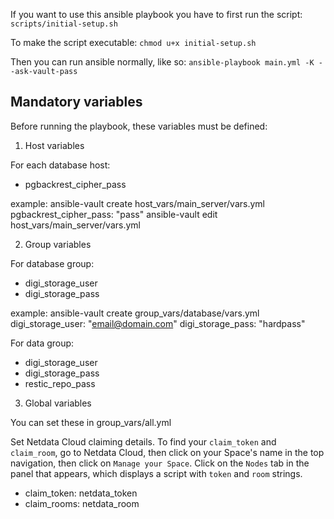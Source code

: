 If you want to use this ansible playbook you have to first run the script: `scripts/initial-setup.sh`

To make the script executable:
`chmod u+x initial-setup.sh`

Then you can run ansible normally, like so:
`ansible-playbook main.yml -K --ask-vault-pass`

## Mandatory variables

Before running the playbook, these variables must be defined:

1. Host variables

For each database host:
- pgbackrest_cipher_pass

example: 
ansible-vault create host_vars/main_server/vars.yml
pgbackrest_cipher_pass: "pass"
ansible-vault edit host_vars/main_server/vars.yml

2. Group variables

For database group:
- digi_storage_user
- digi_storage_pass

example: 
ansible-vault create group_vars/database/vars.yml
digi_storage_user: "email@domain.com"
digi_storage_pass: "hardpass"

For data group:
- digi_storage_user
- digi_storage_pass
- restic_repo_pass

3. Global variables

You can set these in group_vars/all.yml

Set Netdata Cloud claiming details. To find your `claim_token` and
`claim_room`, go to Netdata Cloud, then click on your Space's name in the top
navigation, then click on `Manage your Space`. Click on the `Nodes` tab in the
panel that appears, which displays a script with `token` and `room` strings.
- claim_token: netdata_token
- claim_rooms: netdata_room